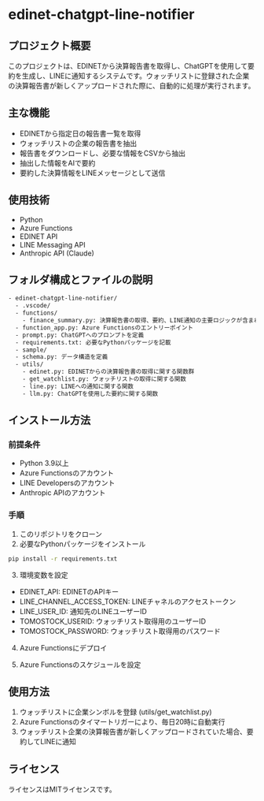 # edinet-chatgpt-line-notifier

## プロジェクト概要

このプロジェクトは、EDINETから決算報告書を取得し、ChatGPTを使用して要約を生成し、LINEに通知するシステムです。ウォッチリストに登録された企業の決算報告書が新しくアップロードされた際に、自動的に処理が実行されます。

## 主な機能

- EDINETから指定日の報告書一覧を取得
- ウォッチリストの企業の報告書を抽出
- 報告書をダウンロードし、必要な情報をCSVから抽出
- 抽出した情報をAIで要約
- 要約した決算情報をLINEメッセージとして送信

## 使用技術

- Python
- Azure Functions
- EDINET API
- LINE Messaging API
- Anthropic API (Claude)

## フォルダ構成とファイルの説明

```bash
- edinet-chatgpt-line-notifier/
  - .vscode/
  - functions/
    - finance_summary.py: 決算報告書の取得、要約、LINE通知の主要ロジックが含まれる
  - function_app.py: Azure Functionsのエントリーポイント
  - prompt.py: ChatGPTへのプロンプトを定義
  - requirements.txt: 必要なPythonパッケージを記載
  - sample/
  - schema.py: データ構造を定義
  - utils/
    - edinet.py: EDINETからの決算報告書の取得に関する関数群
    - get_watchlist.py: ウォッチリストの取得に関する関数
    - line.py: LINEへの通知に関する関数
    - llm.py: ChatGPTを使用した要約に関する関数
```

## インストール方法

### 前提条件

- Python 3.9以上
- Azure Functionsのアカウント
- LINE Developersのアカウント
- Anthropic APIのアカウント

### 手順

1. このリポジトリをクローン
2. 必要なPythonパッケージをインストール

```bash
pip install -r requirements.txt
```

3. 環境変数を設定

- EDINET_API: EDINETのAPIキー
- LINE_CHANNEL_ACCESS_TOKEN: LINEチャネルのアクセストークン
- LINE_USER_ID: 通知先のLINEユーザーID
- TOMOSTOCK_USERID: ウォッチリスト取得用のユーザーID
- TOMOSTOCK_PASSWORD: ウォッチリスト取得用のパスワード

4. Azure Functionsにデプロイ

5. Azure Functionsのスケジュールを設定

## 使用方法

1. ウォッチリストに企業シンボルを登録 (utils/get_watchlist.py)
2. Azure Functionsのタイマートリガーにより、毎日20時に自動実行
3. ウォッチリスト企業の決算報告書が新しくアップロードされていた場合、要約してLINEに通知

## ライセンス

ライセンスはMITライセンスです。
